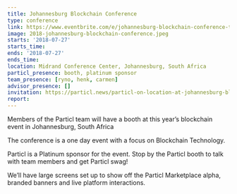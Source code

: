 ```yaml
---
title: Johannesburg Blockchain Conference
type: conference
link: https://www.eventbrite.com/e/johannesburg-blockchain-conference-tickets-46397903378
image: 2018-johannesburg-blockchain-conference.jpeg
starts: '2018-07-27'
starts_time:
ends: '2018-07-27'
ends_time:
location: Midrand Conference Center, Johannesburg, South Africa
particl_presence: booth, platinum sponsor
team_presence: [ryno, henk, carmen]
advisor_presence: []
invitation: https://particl.news/particl-on-location-at-johannesburg-blockchain-conference-july-27th-2018-7e19fa083b08
report:
---
```


Members of the Particl team will have a booth at this year’s blockchain event in Johannesburg, South Africa

The conference is a one day event with a focus on Blockchain Technology.

Particl is a Platinum sponsor for the event. Stop by the Particl booth to talk with team members and get Particl swag!

We’ll have large screens set up to show off the Particl Marketplace alpha, branded banners and live platform interactions.